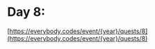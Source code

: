 # Day 8: 

[https://everybody.codes/event/{year}/quests/8](https://everybody.codes/event/{year}/quests/8)

